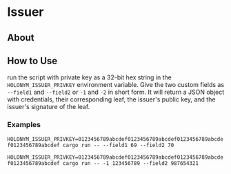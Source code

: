 # Issuer
## About
## How to Use
run the script with private key as a 32-bit hex string in the `HOLONYM_ISSUER_PRIVKEY` environment variable. Give the two custom fields as `--field1` and `--field2` or `-1` and `-2` in short form. It will return a JSON object with credentials, their corresponding leaf, the issuer's public key, and the issuer's signature of the leaf. 


### Examples

```HOLONYM_ISSUER_PRIVKEY=0123456789abcdef0123456789abcdef0123456789abcdef0123456789abcdef cargo run -- --field1 69 --field2 70```

```HOLONYM_ISSUER_PRIVKEY=0123456789abcdef0123456789abcdef0123456789abcdef0123456789abcdef cargo run -- -1 123456789 --field2 987654321```


